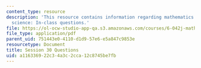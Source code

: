 ```yaml
---
content_type: resource
description: 'This resource contains information regarding mathematics for computer
  science: In-class questions.'
file: https://ol-ocw-studio-app-qa.s3.amazonaws.com/courses/6-042j-mathematics-for-computer-science-spring-2015/a116336922c34a3c2cca12c8745be7fb_MIT6_042JS15_cp30.pdf
file_type: application/pdf
parent_uid: 751443e0-4110-d1d9-57e6-e5a847c9853e
resourcetype: Document
title: Session 30 Questions
uid: a1163369-22c3-4a3c-2cca-12c8745be7fb
---
```

